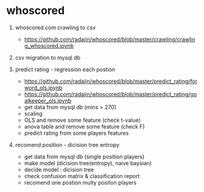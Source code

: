 # whoscored

1. whoscored.com crawling to csv
    - https://github.com/radajin/whoscored/blob/master/crawling/crawling_whoscored.ipynb

2. csv migration to mysql db

3. predict rating - regression each postion
    - https://github.com/radajin/whoscored/blob/master/predict_rating/forword_ols.ipynb
    - https://github.com/radajin/whoscored/blob/master/predict_rating/goalkeeper_ols.ipynb
    - get data from mysql db (mins > 270)
    - scaling
    - OLS and remove some feature (check t-value)
    - anova table and remove some feature (check F)
    - predict rating from some players features
   
4. recomend position - dicision tree entropy
    - get data from mysql db (single position players)
    - make model (dicision tree(entropy), naive baysian)
    - decide model : dicision tree
    - check confusion matrix & classification report
    - recomend one postion multy positon players
